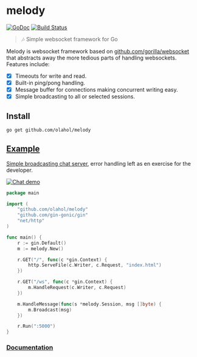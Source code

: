 # melody

[![GoDoc](https://godoc.org/github.com/olahol/melody?status.svg)](https://godoc.org/github.com/olahol/melody)
[![Build Status](https://travis-ci.org/olahol/melody.svg)](https://travis-ci.org/olahol/melody)

> :notes: Simple websocket framework for Go

Melody is websocket framework based on [github.com/gorilla/websocket](https://github.com/gorilla/websocket)
that abstracts away the more tedious parts of handling websockets. Features include:

* [x] Timeouts for write and read.
* [x] Built-in ping/pong handling.
* [x] Message buffer for connections making concurrent writing easy.
* [x] Simple broadcasting to all or selected sessions.

## Install

```bash
go get github.com/olahol/melody
```

## [Example](https://github.com/olahol/melody/tree/master/examples)

[Simple broadcasting chat server](https://github.com/olahol/melody/tree/master/examples/chat),
error handling left as en exercise for the developer.

[![Chat demo](https://cdn.rawgit.com/olahol/melody/master/examples/chat/demo.gif "Demo")](https://github.com/olahol/melody/tree/master/examples/chat)

```go
package main

import (
	"github.com/olahol/melody"
	"github.com/gin-gonic/gin"
	"net/http"
)

func main() {
	r := gin.Default()
	m := melody.New()

	r.GET("/", func(c *gin.Context) {
		http.ServeFile(c.Writer, c.Request, "index.html")
	})

	r.GET("/ws", func(c *gin.Context) {
		m.HandleRequest(c.Writer, c.Request)
	})

	m.HandleMessage(func(s *melody.Session, msg []byte) {
		m.Broadcast(msg)
	})

	r.Run(":5000")
}
```

### [Documentation](https://godoc.org/github.com/olahol/melody)
